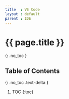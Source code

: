 ```yaml
---
title  : VS Code
layout : default
parent : IDE
---
```


# {{ page.title }}
{: .no_toc }

## Table of Contents
{: .no_toc .text-delta }

1. TOC
{:toc}

